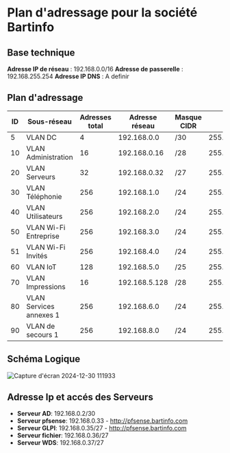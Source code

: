 # Plan d'adressage pour la société Bartinfo

## Base technique

**Adresse IP de réseau** : 192.168.0.0/16
**Adresse de passerelle** : 192.168.255.254
**Adresse IP DNS** : A definir 

## Plan d'adressage


| ID  | Sous-réseau               | Adresses total| Adresse réseau | Masque CIDR | Masque    | Début plage IP  | Fin plage IP     | Adresse broadcast | Adresse de passerelle |
|-----|---------------------------|--------------|----------------|-------------|-------------------|-----------------|------------------|-------------------|-------------------|
| 5   | VLAN DC                   | 4            | 192.168.0.0    | /30         | 255.255.255.252   |192.168.0.1      | 192.168.0.2      | 192.168.0.3       | 192.168.0.1       |
| 10  | VLAN Administration       | 16           | 192.168.0.16   | /28         | 255.255.255.240   | 192.168.0.17    | 192.168.0.30     | 192.168.0.31      | 192.168.0.17      |       
| 20  | VLAN Serveurs             | 32           | 192.168.0.32   | /27         | 255.255.255.224   | 192.168.0.33    | 192.168.0.62     | 192.168.0.63      | 192.168.0.33      |
| 30  | VLAN Téléphonie           | 256          | 192.168.1.0    | /24         | 255.255.255.0     | 192.168.1.1     | 192.168.1.254    | 192.168.1.255     | 192.168.1.1       |
| 40  | VLAN Utilisateurs         | 256          | 192.168.2.0    | /24         | 255.255.255.0     | 192.168.2.1     | 192.168.2.254    | 192.168.2.255     | 192.168.2.1       |
| 50  | VLAN Wi-Fi Entreprise     | 256          | 192.168.3.0    | /24         | 255.255.255.0     | 192.168.3.1     | 192.168.3.254    | 192.168.3.255     | 192.168.3.1       |
| 51  | VLAN Wi-Fi Invités        | 256          | 192.168.4.0    | /24         | 255.255.255.0     | 192.168.4.1     | 192.168.4.254    | 192.168.4.255     | 192.168.4.1       |
| 60  | VLAN IoT                  | 128          | 192.168.5.0    | /25         | 255.255.255.128   | 192.168.5.1     | 192.168.5.126    | 192.168.5.127     | 192.168.5.1       |
| 70  | VLAN Impressions          | 16           | 192.168.5.128  | /28         | 255.255.255.0     | 192.168.5.129   | 192.168.5.142    | 192.168.5.143     | 192.168.5.129     |
| 80  | VLAN Services annexes 1   | 256          | 192.168.6.0    | /24         | 255.255.255.0     | 192.168.6.1     | 192.168.6.254    | 192.168.6.255     | 192.168.6.1       |
| 90  | VLAN de secours 1         | 256          | 192.168.8.0    | /24         | 255.255.255.0     | 192.168.8.1     | 192.168.8.254    | 192.168.8.255     |                   |

## Schéma Logique

![Capture d'écran 2024-12-30 111933](https://github.com/user-attachments/assets/b9d8aef5-0763-461f-b2c0-01a15ec39ee4)

## Adresse Ip et accés des Serveurs

- **Serveur AD**: 192.168.0.2/30
- **Serveur pfsense**: 192.168.0.33 - http://pfsense.bartinfo.com
- **Serveur GLPI**: 192.168.0.35/27 - http://pfsense.bartinfo.com
- **Serveur fichier**: 192.168.0.36/27
- **Serveur WDS**: 192.168.0.37/27